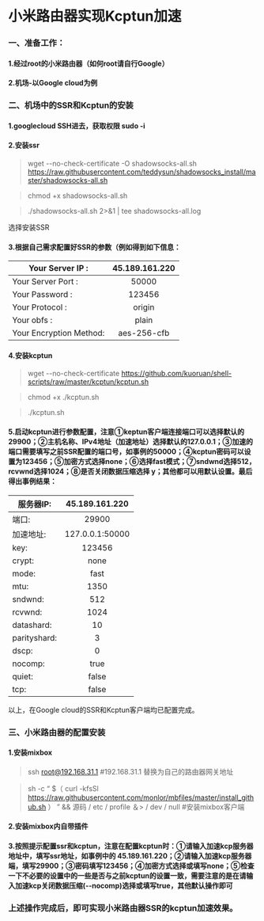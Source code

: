 # 小米路由器实现Kcptun加速
### 一、准备工作：
#### 1.经过root的小米路由器（如何root请自行Google）
#### 2.机场-以Google cloud为例
### 二、机场中的SSR和Kcptun的安装
#### 1.googlecloud  SSH进去，获取权限  sudo -i
#### 2.安装ssr 
>wget --no-check-certificate -O shadowsocks-all.sh https://raw.githubusercontent.com/teddysun/shadowsocks_install/master/shadowsocks-all.sh

>chmod +x shadowsocks-all.sh

>./shadowsocks-all.sh 2>&1 | tee shadowsocks-all.log

选择安装SSR

#### 3.根据自己需求配置好SSR的参数（例如得到如下信息：
| Your Server IP     : |   45.189.161.220 | 
| ---------- | :-----------:  | 
| Your Server Port      : |  50000 | 
| Your Password        : |  123456|
| Your Protocol        :  | origin | 
| Your obfs            : |  plain | 
| Your Encryption Method: |  aes-256-cfb | 

#### 4.安装kcptun

>wget --no-check-certificate https://github.com/kuoruan/shell-scripts/raw/master/kcptun/kcptun.sh

>chmod +x ./kcptun.sh

>./kcptun.sh

#### 5.启动kcptun进行参数配置，注意①keptun客户端连接端口可以选择默认的29900；②主机名称、IPv4地址（加速地址）选择默认的127.0.0.1；③加速的端口需要填写之前SSR配置的端口号，如事例的50000；④kcptun密码可以设置为123456；⑤加密方式选择none；⑥选择fast模式；⑦sndwnd选择512，rcvwnd选择1024；⑧是否关闭数据压缩选择 y；其他都可以用默认设置。最后得出事例结果：

| 服务器IP: |  45.189.161.220  | 
| ---------- | :-----------:  | 
| 端口: |  29900 | 
| 加速地址:  | 127.0.0.1:50000 | 
| key: |  123456 | 
| crypt: |  none | 
| mode:  | fast | 
| mtu: |  1350 | 
| sndwnd:  | 512 | 
| rcvwnd: |  1024 | 
| datashard: |  10 | 
| parityshard: |  3 | 
| dscp: |  0 | 
| nocomp: |  true | 
| quiet: |  false | 
| tcp:  | false | 

以上，在Google cloud的SSR和Kcptun客户端均已配置完成。

### 三、小米路由器的配置安装
#### 1.安装mixbox 

>ssh root@192.168.31.1 #192.168.31.1 替换为自己的路由器网关地址

>sh -c “ $（ curl -kfsSl https://raw.githubusercontent.com/monlor/mbfiles/master/install_github.sh ） ” && 源码 / etc / profile ＆> / dev / null  #安装mixbox客户端

#### 2.安装mixbox内自带插件

#### 3.按照提示配置ssr和kcptun，注意在配置kcptun时：①请输入加速kcp服务器地址中，填写ssr地址，如事例中的 45.189.161.220；②请输入加速kcp服务器端，填写29900；③密码填写123456；④加密方式选择或填写none；⑤检查一下不必要的设置中的一些是否与之前kcptun的设置一致，需要注意的是在请输入加速kcp关闭数据压缩(--nocomp)选择或填写true，其他默认操作即可

### 上述操作完成后，即可实现小米路由器SSR的kcptun加速效果。







